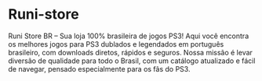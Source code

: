 # Runi-store
Runi Store BR – Sua loja 100% brasileira de jogos PS3!  Aqui você encontra os melhores jogos para PS3 dublados e legendados em português brasileiro, com downloads diretos, rápidos e seguros. Nossa missão é levar diversão de qualidade para todo o Brasil, com um catálogo atualizado e fácil de navegar, pensado especialmente para os fãs do PS3.

